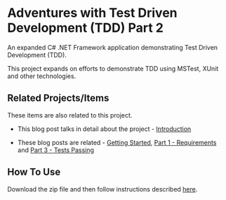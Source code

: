 # Adventures with Test Driven Development (TDD) Part 2
An expanded C# .NET Framework application demonstrating Test Driven Development (TDD).

This project expands on efforts to demonstrate TDD using MSTest, XUnit and other technologies.

## Related Projects/Items

These items are also related to this project. 

* This blog post talks in detail about the project - 
<a href="https://erichelin.wordpress.com/2016/05/11/adventures-with-tdd-more-complicated-part-2-basic-failing-tests-with-system-scaffolding/">Introduction</a>

* These blog posts are related - <a href="https://erichelin.wordpress.com/2016/05/09/adventures-with-test-driven-development-tdd/">Getting Started</a>, <a href="https://erichelin.wordpress.com/2016/05/11/adventures-with-tdd-more-complicated-part-1-the-requirements/">Part 1 - Requirements</a> and <a href="https://erichelin.wordpress.com/2016/05/12/adventures-with-tdd-more-complicated-part-3-basic-implementation-with-original-tests-passing/">Part 3 - Tests Passing</a>

## How To Use

Download the zip file and then follow instructions described <a href="https://erichelin.wordpress.com/2016/05/11/adventures-with-tdd-more-complicated-part-2-basic-failing-tests-with-system-scaffolding/">here</a>.


